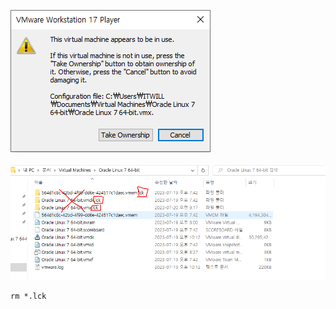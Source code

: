 ![image-20230720091750703](./assets/image-20230720091750703.png)

![image-20230720091850688](./assets/image-20230720091850688.png)

```shell
rm *.lck
```

